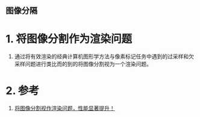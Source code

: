 图像分隔
---
# 1. 将图像分割作为渲染问题
1. 通过将有效渲染的经典计算机图形学方法与像素标记任务中遇到的过采样和欠采样问题进行类比而的到的将图像分割视为一个渲染问题。

# 2. 参考
1. <a href = "https://mp.weixin.qq.com/s/2-jowUd9TcuiuuYWeiSJ4A">将图像分割视作渲染问题，性能显著提升！</a>